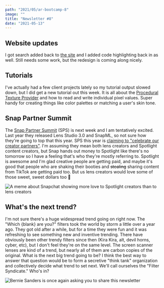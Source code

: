 ```yaml
---
path: "2021/05/ar-bootcamp-8"
image: ""
title: "Newsletter #8"
date: "2021-05-13"
---
```


## Website updates

I got search added back to [the site](https://arbootcamp.com) and I added code highlighting back in as well. Still needs some work, but the redesign is coming along nicely.

## Tutorials

I've actually had a few client projects lately so my tutorial output slowed down, but I did get a new tutorial out this week. It is all about the [Procedural Texture Provider](https://arbootcamp.com/snapchat-advanced/color-sample) and how to read and write individual pixel values. Super handy for creating things like color palettes or matching a user's skin tone.

## Snap Partner Summit

The [Snap Partner Summit](https://snappartnersummit.com/) (SPS) is next week and I am tentatively excited. Last year they released Lens Studio 3.0 and SnapML, so not sure how they're going to top that this year. SPS this year is [claiming to "celebrate our creator partners"](https://twitter.com/SnapLensStudio/status/1392545389622882304). I'm assuming they mean both lens creators and Spotlight content creators, but Snap hands out money to Spotlight like there's no tomorrow so I have a feeling that's who they're mostly referring to. Spotlight is awesome and I'm glad creative people are getting paid, and maybe it's good that people who are shaking their booties and ~~stealing~~ sharing content from TikTok are getting paid too. But us lens creators would love some of those sweet, sweet dollars too 🥺️

![A meme about Snapchat showing more love to Spotlight creators than to lens creators](/images/newsletter/2021/05/spotlight-meme.jpg)

## What's the next trend?

I'm not sure there's a huge widespread trend going on right now. The "Which {blank} are you?" filters took the world by storm a little over a year ago. They got old after a while, but for a time they were fun and it was refreshing to see something new and inventive trending. There have obviously been other trendy filters since then (Kira Kira, alt, devil horns, cyber, etc), but I don't feel they're on the same level. The screen scanner lenses are kind of a trend, but nearly all of them are carbon copies of the original. What is the next big trend going to be? I think the best way to answer that question would be to form a secretive "think tank" organization and collectively decide what trend to set next. We'll call ourselves the "Filter Syndicate." Who's in?

![Bernie Sanders is once again asking you to share this newsletter](/images/newsletter/2021/05/bernie-asking-share.jpg)
